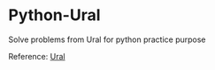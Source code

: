 # Python-Ural
Solve problems from Ural for python practice purpose

Reference: [Ural](acm.timus.ru)
